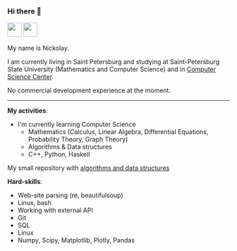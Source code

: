 ### Hi there 👋

<a href="https://t.me/kononovnikolay"><img height=32 width=32 src="https://telegrapher.ru/images/download/icons/telegram.svg" /></a>
<a href="https://vk.com/kkononov99"><img height=32 width=32 src="https://upload.wikimedia.org/wikipedia/commons/2/21/VK.com-logo.svg"/></a>


My name is Nickolay.

I am currently living in Saint Petersburg and studying at Saint-Petersburg State University (Mathematics and Computer Science) and in [Computer Science Center](https://compscicenter.ru/).

No commercial development experience at the moment.

***

**My activities**:

+ I'm currently learning Computer Science
  - Mathematics (Calculus, Linear Algebra, Differential Equations, Probability Theory, Graph Theory)
  - Algorithms & Data structures
  - C++, Python, Haskell
  
My small repository with [algorithms and data structures](https://github.com/kononovk/Algorithms-and-Data-structures)
  

**Hard-skills**:

- Web-site parsing (re, beautifulsoup)
- Linux, bash
- Working with external API
- Git
- SQL
- Linux
- Numpy, Scipy, Matplotlib, Plotly, Pandas
